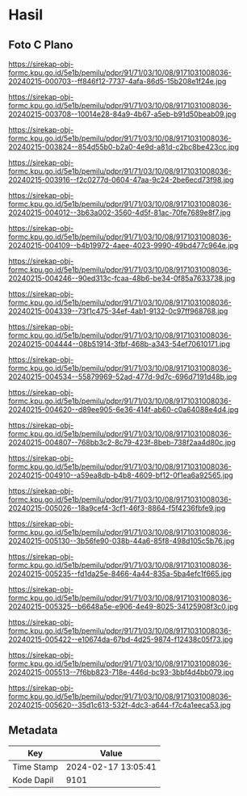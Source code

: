 # Hasil

## Foto C Plano

https://sirekap-obj-formc.kpu.go.id/5e1b/pemilu/pdpr/91/71/03/10/08/9171031008036-20240215-000703--ff846f12-7737-4afa-86d5-15b208e1f24e.jpg

https://sirekap-obj-formc.kpu.go.id/5e1b/pemilu/pdpr/91/71/03/10/08/9171031008036-20240215-003708--10014e28-84a9-4b67-a5eb-b91d50beab09.jpg

https://sirekap-obj-formc.kpu.go.id/5e1b/pemilu/pdpr/91/71/03/10/08/9171031008036-20240215-003824--854d55b0-b2a0-4e9d-a81d-c2bc8be423cc.jpg

https://sirekap-obj-formc.kpu.go.id/5e1b/pemilu/pdpr/91/71/03/10/08/9171031008036-20240215-003916--f2c0277d-0604-47aa-9c24-2be6ecd73f98.jpg

https://sirekap-obj-formc.kpu.go.id/5e1b/pemilu/pdpr/91/71/03/10/08/9171031008036-20240215-004012--3b63a002-3560-4d5f-81ac-70fe7689e8f7.jpg

https://sirekap-obj-formc.kpu.go.id/5e1b/pemilu/pdpr/91/71/03/10/08/9171031008036-20240215-004109--b4b19972-4aee-4023-9990-49bd477c964e.jpg

https://sirekap-obj-formc.kpu.go.id/5e1b/pemilu/pdpr/91/71/03/10/08/9171031008036-20240215-004246--90ed313c-fcaa-48b6-be34-0f85a7633738.jpg

https://sirekap-obj-formc.kpu.go.id/5e1b/pemilu/pdpr/91/71/03/10/08/9171031008036-20240215-004339--73f1c475-34ef-4ab1-9132-0c97ff968768.jpg

https://sirekap-obj-formc.kpu.go.id/5e1b/pemilu/pdpr/91/71/03/10/08/9171031008036-20240215-004444--08b51914-3fbf-468b-a343-54ef70610171.jpg

https://sirekap-obj-formc.kpu.go.id/5e1b/pemilu/pdpr/91/71/03/10/08/9171031008036-20240215-004534--55879969-52ad-477d-9d7c-696d7191d48b.jpg

https://sirekap-obj-formc.kpu.go.id/5e1b/pemilu/pdpr/91/71/03/10/08/9171031008036-20240215-004620--d89ee905-6e36-414f-ab60-c0a64088e4d4.jpg

https://sirekap-obj-formc.kpu.go.id/5e1b/pemilu/pdpr/91/71/03/10/08/9171031008036-20240215-004807--768bb3c2-8c79-423f-8beb-738f2aa4d80c.jpg

https://sirekap-obj-formc.kpu.go.id/5e1b/pemilu/pdpr/91/71/03/10/08/9171031008036-20240215-004910--a59ea8db-b4b8-4609-bf12-0f1ea6a92565.jpg

https://sirekap-obj-formc.kpu.go.id/5e1b/pemilu/pdpr/91/71/03/10/08/9171031008036-20240215-005026--18a9cef4-3cf1-46f3-8864-f5f4236fbfe9.jpg

https://sirekap-obj-formc.kpu.go.id/5e1b/pemilu/pdpr/91/71/03/10/08/9171031008036-20240215-005130--3b56fe90-038b-44a6-85f8-498d105c5b76.jpg

https://sirekap-obj-formc.kpu.go.id/5e1b/pemilu/pdpr/91/71/03/10/08/9171031008036-20240215-005235--fd1da25e-8466-4a44-835a-5ba4efc1f665.jpg

https://sirekap-obj-formc.kpu.go.id/5e1b/pemilu/pdpr/91/71/03/10/08/9171031008036-20240215-005325--b6648a5e-e906-4e49-8025-34125908f3c0.jpg

https://sirekap-obj-formc.kpu.go.id/5e1b/pemilu/pdpr/91/71/03/10/08/9171031008036-20240215-005422--e10674da-67bd-4d25-9874-f12438c05f73.jpg

https://sirekap-obj-formc.kpu.go.id/5e1b/pemilu/pdpr/91/71/03/10/08/9171031008036-20240215-005513--7f6bb823-718e-446d-bc93-3bbf4d4bb079.jpg

https://sirekap-obj-formc.kpu.go.id/5e1b/pemilu/pdpr/91/71/03/10/08/9171031008036-20240215-005620--35d1c613-532f-4dc3-a644-f7c4a1eeca53.jpg


## Metadata

| Key        | Value               |
| ---------- | ------------------- |
| Time Stamp | 2024-02-17 13:05:41 |
| Kode Dapil | 9101                |



